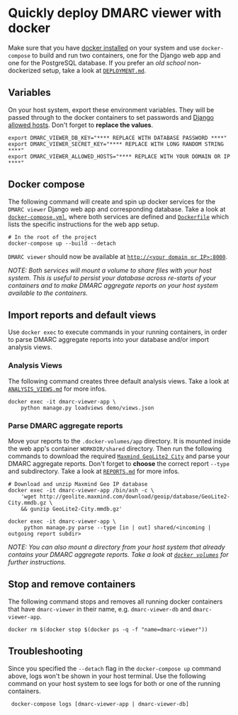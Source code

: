 # Quickly deploy DMARC viewer with docker

Make sure that you have [docker installed](https://www.docker.com/get-docker)
on your system and use `docker-compose` to build and run two containers, one for
the Django web app and one for the PostgreSQL database. If you prefer an *old
school* non-dockerized setup, take a look at [`DEPLOYMENT.md`](DEPLOYMENT.md).

## Variables
On your host system, export these environment variables. They will be passed
through to the docker containers to set passwords and
[Django allowed hosts](https://docs.djangoproject.com/en/1.11/ref/settings/#std:setting-ALLOWED_HOSTS).
Don't forget to **replace the values**.

```shell
export DMARC_VIEWER_DB_KEY="**** REPLACE WITH DATABASE PASSWORD ****"
export DMARC_VIEWER_SECRET_KEY="**** REPLACE WITH LONG RANDOM STRING ****"
export DMARC_VIEWER_ALLOWED_HOSTS="**** REPLACE WITH YOUR DOMAIN OR IP ****"
```

## Docker compose
The following command will create and spin up docker services for the `DMARC
viewer` Django web app and corresponding database. Take a look at
[`docker-compose.yml`](docker-compose.yml), where both services are defined and
[`Dockerfile`](Dockerfile) which lists the specific instructions for the web
app setup.

```shell
# In the root of the project
docker-compose up --build --detach
```
`DMARC viewer` should now be available at
[`http://<your domain or IP>:8000`](http://localhost:8000).

*NOTE: Both services will mount a volume to share files with your host system.
This is useful to persist your database across re-starts of your containers
and to make DMARC aggregate reports on your host system available to the
containers.*


## Import reports and default views
Use `docker exec` to execute commands in your running containers, in order to
parse DMARC aggregate reports into your database and/or import analysis views.


### Analysis Views
The following command creates three default analysis views. Take a look at
[`ANALYSIS_VIEWS.md`](ANALYSIS_VIEWS.md) for more infos.
```shell
docker exec -it dmarc-viewer-app \
    python manage.py loadviews demo/views.json
```

### Parse DMARC aggregate reports
Move your reports to the `.docker-volumes/app` directory. It is mounted inside
the web app's container `WORKDIR/shared` directory. Then run the following
commands to download the required
[`Maxmind GeoLite2 City`](http://geolite.maxmind.com/download/geoip/database)
and parse your DMARC aggregate reports. Don't forget to **choose** the correct
report `--type` and subdirectory. Take a look at [`REPORTS.md`](REPORTS.md) for
more infos.

```shell
# Download and unzip Maxmind Geo IP database
docker exec -it dmarc-viewer-app /bin/ash -c \
    'wget http://geolite.maxmind.com/download/geoip/database/GeoLite2-City.mmdb.gz \
    && gunzip GeoLite2-City.mmdb.gz'

docker exec -it dmarc-viewer-app \
     python manage.py parse --type [in | out] shared/<incoming | outgoing report subdir>
```
*NOTE: You can also mount a directory from your host system that already
contains your DMARC aggregate reports. Take a look at
[`docker volumes`](https://docs.docker.com/storage/volumes/) for further
instructions.*

## Stop and remove containers
The following command stops and removes all running docker containers that have
`dmarc-viewer` in their name, e.g. `dmarc-viewer-db` and `dmarc-viewer-app`.
```shell
docker rm $(docker stop $(docker ps -q -f "name=dmarc-viewer"))
```

## Troubleshooting
Since you specified the `--detach` flag in the `docker-compose up` command
above, logs won't be shown in your host terminal. Use the following command on
your host system to see logs for both or one of the running containers.

```shell
 docker-compose logs [dmarc-viewer-app | dmarc-viewer-db]
```
